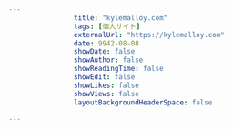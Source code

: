 ---
                title: "kylemalloy.com"
                tags: [個人サイト]
                externalUrl: "https://kylemalloy.com"
                date: 9942-08-08
                showDate: false
                showAuthor: false
                showReadingTime: false
                showEdit: false
                showLikes: false
                showViews: false
                layoutBackgroundHeaderSpace: false
                ---


